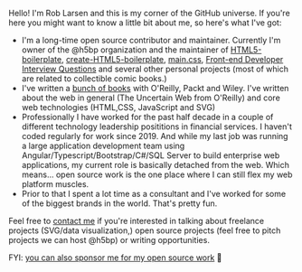 Hello! I'm Rob Larsen and this is my corner of the GitHub universe. If you're here you might want to know a little bit about me, so here's what I've got:

* I'm a long-time open source contributor and maintainer. Currently I'm owner of the @h5bp organization and the maintainer of [HTML5-boilerplate](https://github.com/h5bp/html5-boilerplate), [create-HTML5-boilerplate](https://github.com/h5bp/create-html5-boilerplate), [main.css](https://github.com/h5bp/main.css), [Front-end Developer Interview Questions](https://github.com/h5bp/Front-end-Developer-Interview-Questions) and several other personal projects (most of which are related to collectible comic books.)  
* I've written a [bunch of books](https://www.amazon.com/Rob-Larsen/e/B007EC5FL6) with O'Reilly, Packt and Wiley. I've written about the web in general (The Uncertain Web from O'Reilly) and core web technologies (HTML,CSS, JavaScript and SVG)
* Professionally I have worked for the past half decade in a couple of different technology leadership posititions in financial services. I haven't coded regularly for work since 2019. And while my last job was running a large application development team using Angular/Typescript/Bootstrap/C#/SQL Server to build enterprise web applications, my current role is basically detached from the web. Which means... open source work is the one place where I can still flex my web platform muscles.   
* Prior to that I spent a lot time as a consultant and I've worked for some of the biggest brands in the world. That's pretty fun. 

Feel free to [contact me](mailto:rob@htmlcssjavascript.com) if you're interested in talking about freelance projects (SVG/data visualization,) open source projects (feel free to pitch projects we can host @h5bp) or writing opportunities.

FYI: [you can also sponsor me for my open source work](https://github.com/sponsors/roblarsen) 🙏
